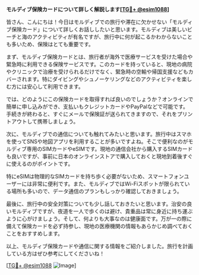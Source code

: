 **モルディブ保険カードについて詳しく解説します[[TG💪+ @esim1088](https://t.me/s/esim1088)]**

皆さん、こんにちは！今日はモルディブでの旅行や滞在に欠かせない「モルディブ保険カード」について詳しくお話ししたいと思います。モルディブは美しいビーチと海のアクティビティが有名ですが、旅行中に何が起こるかわからないことも多いため、保険はとても重要です。

まず、モルディブ保険カードとは、旅行者が海外で医療サービスを受けた場合や緊急時に利用できる保険サービスです。このカードを持っていると、現地の病院やクリニックで治療を受けられるだけでなく、緊急時の空輸や帰国支援などもカバーされます。特にダイビングやシュノーケリングなどのアクティビティを楽しむ方には安心して利用できます。

では、どのようにこの保険カードを取得すれば良いのでしょうか？オンラインで簡単に申し込みができ、支払いもクレジットカードやPayPalなどで可能です。手続きが終わると、すぐにメールで保険証が送られてきますので、それをプリントアウトして携帯しましょう。

次に、モルディブでの通信についても触れてみたいと思います。旅行中はスマホを使ってSNSや地図アプリを利用することが多いですよね。そこで便利なのがモルディブ専用のSIMカードやeSIMです。現地の通信会社から購入するSIMカードも良いですが、事前に日本のオンラインストアで購入しておくと現地到着後すぐに使えるのがポイントです。

特にeSIMは物理的なSIMカードを持ち歩く必要がないため、スマートフォンユーザーには非常に便利です。また、モルディブではWi-Fiスポットが限られている場所も多いので、データ通信のプランもしっかり確認しておきましょう。

最後に、旅行中の安全対策についても少し話しておきたいと思います。治安の良いモルディブですが、夜道を一人で歩くのは避け、貴重品は常に身近に持ち運ぶように心がけましょう。そして、何よりも大事なのは健康面です。万が一の際に備えて保険カードを必ず持参し、現地の医療機関の情報もあらかじめ調べておくことをおすすめします。

以上、モルディブ保険カードや通信に関する情報をご紹介しました。旅行を計画している方はぜひ参考にしてくださいね！

[[TG💪+ @esim1088](https://t.me/s/esim1088) ![Image](https://i.postimg.cc/Y0z9fWf4/image.png)]